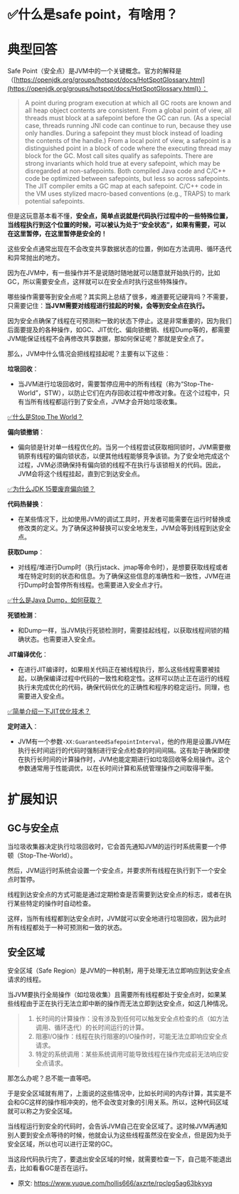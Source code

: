 # ✅什么是safe point，有啥用？
<!--page header-->

<a name="b8HkK"></a>
# 典型回答

Safe Point（安全点）是JVM中的一个关键概念。官方的解释是（[https://openjdk.org/groups/hotspot/docs/HotSpotGlossary.html](https://openjdk.org/groups/hotspot/docs/HotSpotGlossary.html)）：
> A point during program execution at which all GC roots are known and all heap object contents are consistent. From a global point of view, all threads must block at a safepoint before the GC can run. (As a special case, threads running JNI code can continue to run, because they use only handles. During a safepoint they must block instead of loading the contents of the handle.) From a local point of view, a safepoint is a distinguished point in a block of code where the executing thread may block for the GC. Most call sites qualify as safepoints. There are strong invariants which hold true at every safepoint, which may be disregarded at non-safepoints. Both compiled Java code and C/C++ code be optimized between safepoints, but less so across safepoints. The JIT compiler emits a GC map at each safepoint. C/C++ code in the VM uses stylized macro-based conventions (e.g., TRAPS) to mark potential safepoints.


但是这玩意基本看不懂，**安全点，简单点说就是代码执行过程中的一些特殊位置，当线程执行到这个位置的时候，可以被认为处于“安全状态”，如果有需要，可以在这里暂停，在这里暂停是安全的！**

这些安全点通常出现在不会改变共享数据状态的位置，例如在方法调用、循环迭代和异常抛出的地方。

因为在JVM中，有一些操作并不是说随时随地就可以随意就开始执行的，比如GC，所以需要安全点，这样就可以在安全点时执行这些特殊操作。

哪些操作需要等到安全点呢？其实网上总结了很多，难道要死记硬背吗？不需要，只需要记住：**当JVM需要对线程进行挂起的时候，会等到安全点在执行。**

因为安全点确保了线程在可预测和一致的状态下停止。这是非常重要的，因为我们后面要提及的各种操作，如GC、JIT优化、偏向锁撤销、线程Dump等的，都需要JVM能保证线程不会再修改共享数据，那如何保证呢？那就是安全点了。

那么，JVM中什么情况会把线程挂起呢？主要有以下这些：

**垃圾回收**：

- 当JVM进行垃圾回收时，需要暂停应用中的所有线程（称为“Stop-The-World”，STW），以防止它们在内存回收过程中修改对象。在这个过程中，只有当所有线程都运行到了安全点，JVM才会开始垃圾收集。

[✅什么是Stop The World？](https://www.yuque.com/hollis666/axzrte/am0cl3?view=doc_embed)

**偏向锁撤销**：

- 偏向锁是针对单一线程优化的。当另一个线程尝试获取相同锁时，JVM需要撤销原有线程的偏向锁状态，以便其他线程能够竞争该锁。为了安全地完成这个过程，JVM必须确保持有偏向锁的线程不在执行与该锁相关的代码。因此，JVM会将这个线程挂起，直到它到达安全点。

[✅为什么JDK 15要废弃偏向锁？](https://www.yuque.com/hollis666/axzrte/kzigekbg6ark71m3?view=doc_embed)

**代码热替换**：

   - 在某些情况下，比如使用JVM的调试工具时，开发者可能需要在运行时替换或修改类的定义。为了确保这种替换可以安全地发生，JVM会等到线程到达安全点。

**获取Dump**：

- 对线程/堆进行Dump时（执行jstack、jmap等命令时），是想要获取线程或者堆在特定时刻的状态和信息。为了确保这些信息的准确性和一致性，JVM在进行Dump时会暂停所有线程。也需要进入安全点才行。

[✅什么是Java Dump，如何获取？](https://www.yuque.com/hollis666/axzrte/tmcw0o39ws6vi6ug?view=doc_embed)

**死锁检测**：

- 和Dump一样，当JVM执行死锁检测时，需要挂起线程，以获取线程间锁的精确状态。也需要进入安全点。

**JIT编译优化**：

- 在进行JIT编译时，如果相关代码正在被线程执行，那么这些线程需要被挂起，以确保编译过程中代码的一致性和稳定性。这样可以防止正在运行的线程执行未完成优化的代码，确保代码优化的正确性和程序的稳定运行。同理，也需要进入安全点。

[✅简单介绍一下JIT优化技术？](https://www.yuque.com/hollis666/axzrte/nkr4ge?view=doc_embed)

**定时进入**：

- JVM有一个参数`-XX:GuaranteedSafepointInterval`，他的作用是设置JVM在执行长时间运行的代码时强制进行安全点检查的时间间隔。这有助于确保即使在执行长时间的计算操作时，JVM也能定期进行如垃圾回收等全局操作。这个参数通常用于性能调优，以在长时间计算和系统管理操作之间取得平衡。

<a name="eOVJ2"></a>
# 扩展知识

<a name="cK0tG"></a>
## GC与安全点

当垃圾收集器决定执行垃圾回收时，它会首先通知JVM的运行时系统需要一个停顿（Stop-The-World）。

然后，JVM运行时系统会设置一个安全点，并要求所有线程在执行到下一个安全点时暂停。

线程到达安全点的方式可能是通过定期检查是否需要到达安全点的标志，或者在执行某些特定的操作时自动检查。

这样，当所有线程都到达安全点时，JVM就可以安全地进行垃圾回收，因为此时所有线程都处于一种可预测和一致的状态。
<a name="TCyEQ"></a>
## 安全区域

安全区域（Safe Region）是JVM的一种机制，用于处理无法立即响应到达安全点请求的线程。

当JVM要执行全局操作（如垃圾收集）且需要所有线程都处于安全点时，如果某些线程由于正在执行无法立即中断的操作而无法立即到达安全点，如这几种情况。

> 1. 长时间的计算操作：没有涉及到任何可以触发安全点检查的点（如方法调用、循环迭代）的长时间运行的计算。
> 2. 阻塞I/O操作：线程在执行阻塞的I/O操作时，可能无法立即响应安全点请求。
> 3. 特定的系统调用：某些系统调用可能导致线程在操作完成前无法响应安全点请求。


那怎么办呢？总不能一直等吧。

于是安全区域就有用了，上面说的这些情况中，比如长时间的内存计算，其实是不会和GC这样的操作相冲突的，他不会改变对象的引用关系。所以，这种代码区域就可以称之为安全区域。

当线程运行到安全的代码时，会告诉JVM自己在安全区域了。这时候JVM再通知别人要到安全点等待的时候，他就会认为这些线程虽然没在安全点，但是因为处于安全区域，所以也可以进行正常的GC。

当这段代码执行完了，要退出安全区域的时候，就需要检查一下，自己能不能退出去，比如看看GC是否在运行。




<!--page footer-->
- 原文: <https://www.yuque.com/hollis666/axzrte/rpclpg5ag63bkyyq>